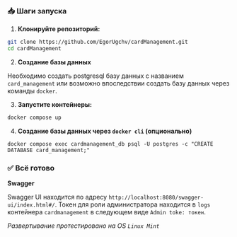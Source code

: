 ### 📥 Шаги запуска

1. **Клонируйте репозиторий:**

```bash
git clone https://github.com/EgorUgchv/cardManagement.git
cd cardManagement
```

2. **Создание базы данных**

Необходимо создать postgresql базу данных с названием `card_management` или возможно впоследствии создать базу данных через команды `docker`.

3. **Запустите контейнеры:**

```bash
docker compose up
```

4. **Создание базы данных через `docker cli` (опционально)**

```shell
docker compose exec cardmanagement_db psql -U postgres -c "CREATE DATABASE card_management;"
```

### ✅ Всё готово



**Swagger**

Swagger UI находится по адресу `http://localhost:8080/swagger-ui/index.html#/`. Токен для роли администратора находится в `logs` контейнера `cardmanagement` в следующем виде `Admin toke: токен`.


*Развертывание протестировано на OS `Linux Mint`*
